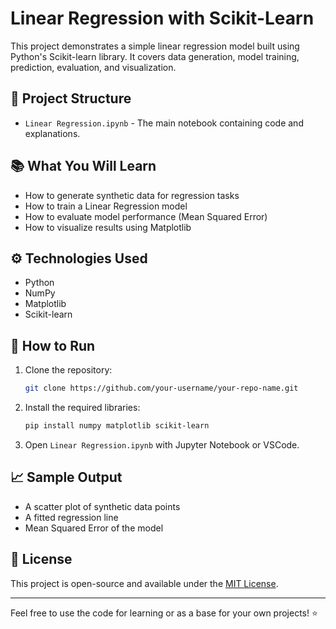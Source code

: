 # Linear Regression with Scikit-Learn

This project demonstrates a simple linear regression model built using Python's Scikit-learn library. It covers data generation, model training, prediction, evaluation, and visualization.

## 📂 Project Structure
- `Linear Regression.ipynb` - The main notebook containing code and explanations.

## 📚 What You Will Learn
- How to generate synthetic data for regression tasks
- How to train a Linear Regression model
- How to evaluate model performance (Mean Squared Error)
- How to visualize results using Matplotlib

## ⚙️ Technologies Used
- Python
- NumPy
- Matplotlib
- Scikit-learn

## 🚀 How to Run
1. Clone the repository:
    ```bash
    git clone https://github.com/your-username/your-repo-name.git
    ```
2. Install the required libraries:
    ```bash
    pip install numpy matplotlib scikit-learn
    ```
3. Open `Linear Regression.ipynb` with Jupyter Notebook or VSCode.

## 📈 Sample Output
- A scatter plot of synthetic data points
- A fitted regression line
- Mean Squared Error of the model

## 📄 License
This project is open-source and available under the [MIT License](LICENSE).

---

Feel free to use the code for learning or as a base for your own projects! ⭐
